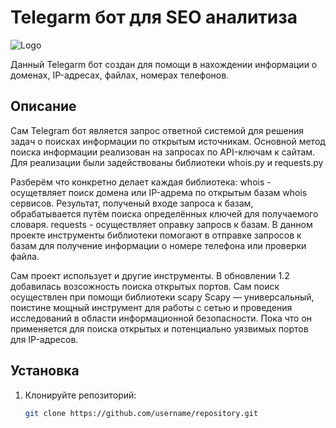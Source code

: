 # Telegarm бот для SEO аналитиза

![Logo](https://imgur.com/a/e1lQTbc)

Данный Telegarm бот создан для помощи в нахождении информации о доменах, IP-адресах, файлах, номерах телефонов.

## Описание
Сам Telegram бот является запрос ответной системой для решения задач о поисках информации по открытым источникам.
Основной метод поиска информации реализован на запросах по API-ключам к сайтам. Для реализации были задействованы библиотеки whois.py и requests.py

Разберём что конкретно делает каждая библиотека:
whois - осущетвляет поиск домена или IP-адрема по открытым базам whois сервисов. Результат, полученый входе запроса к базам, обрабатывается путём поиска определённых ключей для получаемого словаря.
requests - осуществляет оправку запросв к базам. В данном проекте инструменты библиотеки помогают в отправке запросов к базам для получение информации о номере телефона или проверки файла.

Сам проект использует и другие инструменты. В обновлении 1.2 добавилась возсожность поиска открытых портов. Сам поиск осуществлен при помощи библиотеки scapy
Scapy — универсальный, поистине мощный инструмент для работы с сетью и проведения исследований в области информационной безопасности. Пока что он применяется для поиска открытых и потенциально уязвимых портов для IP-адресов.
## Установка
1. Клонируйте репозиторий:
   ```bash
   git clone https://github.com/username/repository.git
